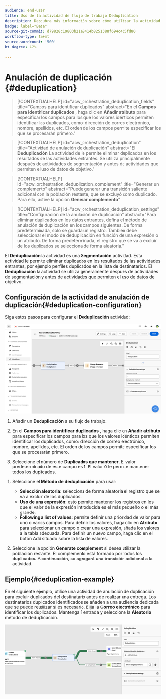 ```yaml
---
audience: end-user
title: Uso de la actividad de flujo de trabajo Deduplication
description: Descubra más información sobre cómo utilizar la actividad del flujo de trabajo Deduplicación
badge: label="Beta"
source-git-commit: d79828c19803b21e8414b8251388f694c465fd80
workflow-type: tm+mt
source-wordcount: '500'
ht-degree: 17%

---
```



# Anulación de duplicación {#deduplication}

>[!CONTEXTUALHELP]
>id="acw_orchestration_deduplication_fields"
>title="Campos para identificar duplicados"
>abstract="En el **Campos para identificar duplicados** , haga clic en **Añadir atributo** para especificar los campos para los que los valores idénticos permiten identificar los duplicados, como: dirección de correo electrónico, nombre, apellidos, etc. El orden de los campos permite especificar los que se procesarán primero."

>[!CONTEXTUALHELP]
>id="acw_orchestration_deduplication"
>title="Actividad de anulación de duplicación"
>abstract="El **Deduplicación** La actividad de le permite eliminar duplicados en los resultados de las actividades entrantes. Se utiliza principalmente después de actividades de segmentación y antes de actividades que permiten el uso de datos de objetivo."


>[!CONTEXTUALHELP]
>id="acw_orchestration_deduplication_complement"
>title="Generar un complemento"
>abstract="Puede generar una transición saliente adicional con la población restante, que se excluyó como duplicado. Para ello, active la opción **Generar complemento**"

>[!CONTEXTUALHELP]
>id="acw_orchestration_deduplication_settings"
>title="Configuración de la anulación de duplicación"
>abstract="Para eliminar duplicados en los datos entrantes, defina el método de anulación de duplicación en los campos siguientes. De forma predeterminada, solo se guarda un registro. También debe seleccionar el modo de deduplicación en función de una expresión o un atributo. De forma predeterminada, el registro que se va a excluir de los duplicados se selecciona de forma aleatoria."

El **Deduplicación** la actividad es una **Segmentación** actividad. Esta actividad le permite eliminar duplicados en los resultados de las actividades entrantes, por ejemplo perfiles duplicados en la lista de destinatarios. El **Deduplicación** la actividad se utiliza generalmente después de actividades de segmentación y antes de actividades que permiten el uso de datos de objetivo.

## Configuración de la actividad de anulación de duplicación{#deduplication-configuration}

Siga estos pasos para configurar el **Deduplicación** actividad:

![](../assets/workflow-deduplication.png)

1. Añadir un **Deduplicación** a su flujo de trabajo.

1. En el **Campos para identificar duplicados** , haga clic en **Añadir atributo** para especificar los campos para los que los valores idénticos permiten identificar los duplicados, como: dirección de correo electrónico, nombre, apellidos, etc. El orden de los campos permite especificar los que se procesarán primero.

1. Seleccione el número de **Duplicados que mantener**. El valor predeterminado de este campo es 1. El valor 0 le permite mantener todos los duplicados.

<!--
    For example, if records A and B are considered duplicates of record Y, and a record C is considered as a duplicate of record Z:

    * If the value of the field is 1: only the Y and Z records are kept.
    * If the value of the field is 0: all the records are kept.
    * If the value of the field is 2: records C and Z are kept and two records from A, B, and Y are kept, by chance or depending on the deduplication method selected thereafter.

-->

1. Seleccione el **Método de deduplicación** para usar:

   * **Selección aleatoria**: selecciona de forma aleatoria el registro que se va a excluir de los duplicados.
   * **Uso de una expresión**: esto permite mantener los registros en los que el valor de la expresión introducida es el más pequeño o el más grande.
   * **Following a list of values**: permite definir una prioridad de valor para uno o varios campos. Para definir los valores, haga clic en **Atributo** para seleccionar un campo o crear una expresión, añada los valores a la tabla adecuada. Para definir un nuevo campo, haga clic en el botón Add situado sobre la lista de valores.

1. Seleccione la opción **Generate complement** si desea utilizar la población restante. El complemento está formado por todos los duplicados. A continuación, se agregará una transición adicional a la actividad.

## Ejemplo{#deduplication-example}

En el siguiente ejemplo, utilice una actividad de anulación de duplicación para excluir duplicados del destinatario antes de realizar una entrega. Los destinatarios duplicados identificados se añaden a una audiencia dedicada que se puede reutilizar si es necesario. Elija la **Correo electrónico** para identificar los duplicados. Mantenga 1 entrada y seleccione la **Aleatorio** método de deduplicación.

![](../assets/workflow-deduplication-example.png)
